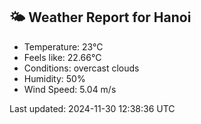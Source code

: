 <!-- WEATHER-START -->
## 🌤 Weather Report for Hanoi

- Temperature: 23°C
- Feels like: 22.66°C
- Conditions: overcast clouds
- Humidity: 50%
- Wind Speed: 5.04 m/s

Last updated: 2024-11-30 12:38:36 UTC
<!-- WEATHER-END -->

